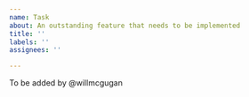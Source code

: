 ```yaml
---
name: Task
about: An outstanding feature that needs to be implemented
title: ''
labels: ''
assignees: ''

---
```


To be added by @willmcgugan
